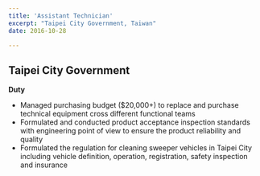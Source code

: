 ```yaml
---
title: 'Assistant Technician'
excerpt: "Taipei City Government, Taiwan"
date: 2016-10-28

---
```

Taipei City Government
------
**Duty** <br/>
* Managed purchasing budget ($20,000+) to replace and purchase technical equipment cross different functional teams  
* Formulated and conducted product acceptance inspection standards with engineering point of view to ensure the product reliability and quality 
* Formulated the regulation for cleaning sweeper vehicles in Taipei City including vehicle definition, operation, registration, safety inspection and insurance 
 
